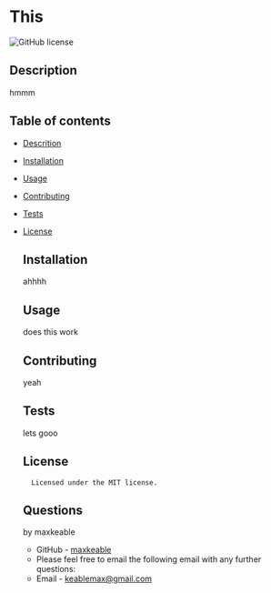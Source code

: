 # This
  ![GitHub license](https://img.shields.io/badge/license-MIT-blue.svg)
  ## Description
  hmmm
  ## Table of contents
  * [Descrition](#description)
  * [Installation](#installation)
  * [Usage](#usage)
  * [Contributing](#contributing)
  * [Tests](#tests)
  
* [License](#license)

  ## Installation
  ahhhh
  ## Usage
  does this work
  ## Contributing
  yeah
  ## Tests
  lets gooo
  ## License

        Licensed under the MIT license.
  ## Questions
  by maxkeable
  * GitHub - [maxkeable](https://github.com/maxkeable)
  * Please feel free to email the following email with any further questions:
  * Email - keablemax@gmail.com
